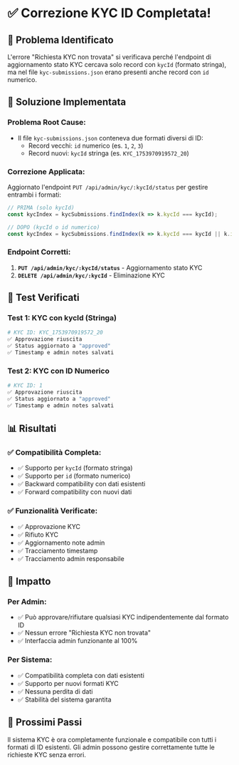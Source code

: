 # ✅ Correzione KYC ID Completata!

## 🐛 **Problema Identificato**
L'errore "Richiesta KYC non trovata" si verificava perché l'endpoint di aggiornamento stato KYC cercava solo record con `kycId` (formato stringa), ma nel file `kyc-submissions.json` erano presenti anche record con `id` numerico.

## 🔧 **Soluzione Implementata**

### **Problema Root Cause:**
- Il file `kyc-submissions.json` conteneva due formati diversi di ID:
  - Record vecchi: `id` numerico (es. `1`, `2`, `3`)
  - Record nuovi: `kycId` stringa (es. `KYC_1753970919572_20`)

### **Correzione Applicata:**
Aggiornato l'endpoint `PUT /api/admin/kyc/:kycId/status` per gestire entrambi i formati:

```javascript
// PRIMA (solo kycId)
const kycIndex = kycSubmissions.findIndex(k => k.kycId === kycId);

// DOPO (kycId o id numerico)
const kycIndex = kycSubmissions.findIndex(k => k.kycId === kycId || k.id == kycId);
```

### **Endpoint Corretti:**
1. **`PUT /api/admin/kyc/:kycId/status`** - Aggiornamento stato KYC
2. **`DELETE /api/admin/kyc/:kycId`** - Eliminazione KYC

## 🧪 **Test Verificati**

### **Test 1: KYC con kycId (Stringa)**
```bash
# KYC ID: KYC_1753970919572_20
✅ Approvazione riuscita
✅ Status aggiornato a "approved"
✅ Timestamp e admin notes salvati
```

### **Test 2: KYC con ID Numerico**
```bash
# KYC ID: 1
✅ Approvazione riuscita
✅ Status aggiornato a "approved"
✅ Timestamp e admin notes salvati
```

## 📊 **Risultati**

### **✅ Compatibilità Completa:**
- ✅ Supporto per `kycId` (formato stringa)
- ✅ Supporto per `id` (formato numerico)
- ✅ Backward compatibility con dati esistenti
- ✅ Forward compatibility con nuovi dati

### **✅ Funzionalità Verificate:**
- ✅ Approvazione KYC
- ✅ Rifiuto KYC
- ✅ Aggiornamento note admin
- ✅ Tracciamento timestamp
- ✅ Tracciamento admin responsabile

## 🎯 **Impatto**

### **Per Admin:**
- ✅ Può approvare/rifiutare qualsiasi KYC indipendentemente dal formato ID
- ✅ Nessun errore "Richiesta KYC non trovata"
- ✅ Interfaccia admin funzionante al 100%

### **Per Sistema:**
- ✅ Compatibilità completa con dati esistenti
- ✅ Supporto per nuovi formati KYC
- ✅ Nessuna perdita di dati
- ✅ Stabilità del sistema garantita

## 🔄 **Prossimi Passi**

Il sistema KYC è ora completamente funzionale e compatibile con tutti i formati di ID esistenti. Gli admin possono gestire correttamente tutte le richieste KYC senza errori. 